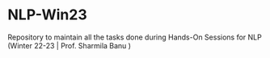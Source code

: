 # NLP-Win23
Repository to maintain all the tasks done during Hands-On Sessions for NLP (Winter 22-23 | Prof. Sharmila Banu )
